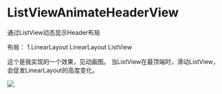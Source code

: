 # ListViewAnimateHeaderView
通过ListView动态显示Header布局

布局：
  1.LinearLayout
      LinearLayout
      ListView

这个是我实现的一个效果，见动画图。
当ListView在最顶端时，滑动ListView，会促发LinearLayout的高度变化。

![](https://github.com/lanxiaoha/ListViewAnimateHeaderView/blob/master/ucListView.gif)
